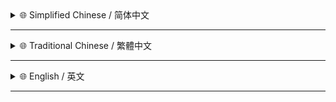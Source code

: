 <!-- # 建议在 [GitHub](https://github.com/MiPoNianYou/UserScripts/blob/main/UpdateLogs/PasswordRevealerUpdateLog.md) 查看完整日志 以获得最佳呈现效果 -->

<details>
<summary>🌐 Simplified Chinese / 简体中文</summary>

- **✨ 功能体验升级**
    - **🎯 新增聚焦即显** 引入第四种显露方式 密码框获得键盘焦点时**自动显现** 失去焦点时**自动隐藏** 提供恰到时机的密码查看体验

- **⚙️ 底层性能提升**
    - **⚡️ 优化元素处理** - 优化对密码输入框的查找与状态更新逻辑 改进了模式切换和处理处理动态加载内容时的处理效率 减少不必要的**变动查询与遍历** 提升在复杂页面下的**响应速度**与**运行效率**

- **🎨 界面交互升级**
    - **🔔 通知界面焕新** - 通知提示 UI 全面革新 深入融合 **Catppuccin** 配色体系与 **Apple HIG** 设计规范 带了更为协调的视觉感受
    - **💫 动态效果精琢** - 通知元素的过渡动画经细致调校 采用 **Apple 风格**缓动曲线 呈现更自然流畅的动态反馈
    - **🌫️ 细腻阴影层次** - 为通知元素运用了更柔和 更富有层次感的**多层阴影**效果 提升视觉深度与精致感
    - **🖼️ 内嵌矢量图标** - 通知图标现采用**内嵌 SVG** 实现 确保在不同显示环境下色彩显示**和谐一致** 并能跟随主题色调**自动适配**
    - **💡 浅深模式适应** - 完美适配系统浅色与深色模式 自动呈现对应的 **Catppuccin Latte / Frappé** 主题色彩 观感始终协调

</details>

---

<details>
<summary>🌐 Traditional Chinese / 繁體中文</summary>

- **✨ 功能體驗升級**
    - **🎯 新增聚焦即顯** 引進第四種顯露方式 密碼欄位取得鍵盤焦點時**自動顯示** 失去焦點時**自動隱藏** 提供恰到好處的密碼檢視體驗

- **⚙️ 底層效能提升**
    - **⚡️ 優化元素處理** - 優化對密碼輸入欄位的搜尋與狀態更新邏輯 改善了模式切換和處理動態載入內容時的處理效率 減少不必要的**變動查詢與遍歷** 提升在複雜頁面下的**回應速度**與**執行效率**

- **🎨 介面互動升級**
    - **🔔 通知介面煥新** - 通知提示 UI 全面革新 深度融合 **Catppuccin** 色彩體系與 **Apple HIG** 設計規範 帶來更為協調的視覺感受
    - **💫 動態效果精琢** - 通知元素的過場動畫經細緻調校 採用 **Apple 風格**緩動曲線 呈現更自然流暢的動態回饋
    - **🌫️ 細膩陰影層次** - 為通知元素套用更柔和更富層次感的**多層次陰影**效果 提升視覺深度與精緻感
    - **🖼️ 內嵌向量圖示** - 通知圖示現採用**內嵌 SVG** 方式實現 確保在不同顯示環境下色彩顯示**和諧一致** 並能跟隨主題色調**自動調整**
    - **💡 淺色與深色模式適應** - 完美支援系統淺色與深色模式 自動呈現對應的 **Catppuccin Latte / Frappé** 主題色彩 視覺感受始終協調

</details>

---

<details>
<summary>🌐 English / 英文</summary>

- **✨ Enhanced Feature Experience**
    - **🎯 New: Focus-to-Reveal** Introducing a fourth reveal method. Passwords **auto-reveal** when the password field gains keyboard focus and **auto-hide** upon losing focus, delivering a **perfectly-timed** password viewing experience.

- **⚙️ Underlying Performance Boost**
    - **⚡️ Optimized Element Handling** - Optimized the logic for locating and updating the status of password input fields. Improved processing efficiency during mode switching and when handling dynamically loaded content. Reduced unnecessary **change detection queries and traversals**, boosting **responsiveness** and **operational efficiency** on complex pages.

- **🎨 UI/UX Refinements**
    - **🔔 Revamped Notification Interface** - The notification UI **has been comprehensively overhauled**, deeply integrating the **Catppuccin** color scheme and **Apple Human Interface Guidelines (HIG)**, bringing a more harmonious visual experience.
    - **💫 Meticulously Polished Animations** - Transition animations for notification elements have been **meticulously tuned**, utilizing **Apple-style** easing curves to **deliver** more natural and fluid dynamic feedback.
    - **🌫️ Delicate Shadow Layering** - Applied softer, multi-layered **shadow effects** with richer depth to notification elements, enhancing visual depth and sophistication.
    - **🖼️ Embedded Vector Icons** - Notification icons are now implemented using **embedded SVGs**, ensuring **harmonious and consistent** color rendering across different display environments and **auto-adapting** to the theme's color palette.
    - **💡 Light & Dark Mode Adaptation** - Seamlessly adapts to system light and dark modes, automatically presenting the corresponding **Catppuccin Latte / Frappé** theme colors for a consistently harmonious look and feel.

</details>

---